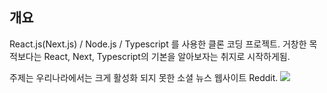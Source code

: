 ## 개요
React.js(Next.js) / Node.js / Typescript 를 사용한 클론 코딩 프로젝트.
거창한 목적보다는 React, Next, Typescript의 기본을 알아보자는 취지로 시작하게됨.

주제는 우리나라에서는 크게 활성화 되지 못한 소셜 뉴스 웹사이트 Reddit.
<img src="https://www.redditinc.com/assets/images/site/logo01.svg" />